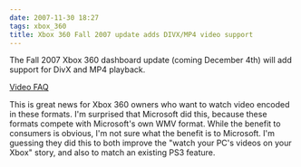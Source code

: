```yaml
---
date: 2007-11-30 18:27
tags: xbox_360
title: Xbox 360 Fall 2007 update adds DIVX/MP4 video support
---
```


The Fall 2007 Xbox 360 dashboard update (coming December 4th) will add support
for DivX and MP4 playback.

[Video FAQ](http://blogs.msdn.com/xboxteam/archive/2007/11/30/december-2007-video-playback-faq.aspx)

This is great news for Xbox 360 owners who want to watch
video encoded in these formats. I'm surprised that Microsoft did this, because
these formats compete with Microsoft's own WMV format. While the benefit to
consumers is obvious, I'm not sure what the benefit is to Microsoft. I'm
guessing they did this to both improve the "watch your PC's videos on your
Xbox" story, and also to match an existing PS3 feature.
